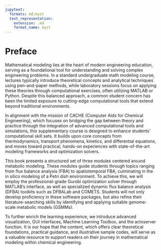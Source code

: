 ```yaml
---
jupytext:
  formats: md:myst
  text_representation:
    extension: .md
    format_name: myst
---
```


# Preface

Mathematical modeling lies at the heart of modern engineering education, serving as a foundational tool for understanding and solving complex engineering problems. In a standard undergraduate math modeling course, lectures typically introduce theoretical concepts and analytical techniques using pen-and-paper methods, while laboratory sessions focus on applying these theories through computational exercises, often utilizing MATLAB or Python. Despite this balanced approach, a common student concern has been the limited exposure to cutting-edge computational tools that extend beyond traditional environments.

In alignment with the mission of CACHE (Computer Aids for Chemical Engineering), which focuses on bridging the gap between theory and practice through the integration of advanced computational tools and simulations, this supplementary course is designed to enhance students’ computational skill sets. It builds upon core concepts from thermodynamics, transport phenomena, kinetics, and differential equations, and moves toward practical, hands-on experiences with state-of-the-art modeling frameworks and optimization solvers.

This book presents a structured set of three modules centered around metabolic modeling. These modules guide students through topics ranging from flux balance analysis (FBA) to spatiotemporal FBA, culminating in the in silico modeling of a Petri dish environment. To achieve this, we will employ the professional-grade Gurobi optimization solver through MATLAB’s interface, as well as specialized dynamic flux balance analysis (DFBA) toolkits such as DFBALab and COMETS. Students will not only develop proficiency in these software packages, but also refine their literature-searching skills by identifying and applying suitable genome-scale metabolic models (GSMMs).

To further enrich the learning experience, we introduce advanced visualization, GUI interfaces, Machine Learning Toolbox, and the actxserver function. It is our hope that the content, which offers clear theoretical foundations, practical guidance, and illustrative sample codes, will serve as a valuable resource to support readers on their journey in mathematical modeling within chemical engineering.

<!-- <div style="text-align: right;">
<br><br>Jiacheng Wang<br>Peng Bai
</div>
 -->